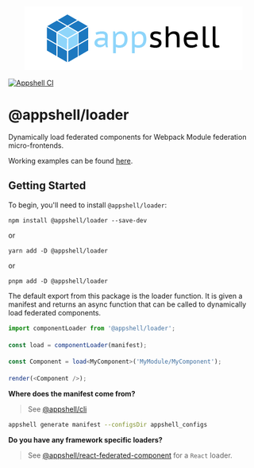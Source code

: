 <div align="center">
  <a href="https://github.com/navaris/appshell">
    <picture>
      <source media="(prefers-color-scheme: dark)" srcset="https://github.com/navaris/appshell/blob/main/assets/branding/appshell-logo-white_2x.png">
      <img alt="appshell" src="https://github.com/navaris/appshell/blob/main/assets/branding/appshell-logo_2x.png">
    </picture>
  </a>
</div>

[![Appshell CI](https://github.com/navaris/appshell/actions/workflows/pipeline.yml/badge.svg)](https://github.com/navaris/appshell/actions/workflows/pipeline.yml)

# @appshell/loader

Dynamically load federated components for Webpack Module federation micro-frontends.

Working examples can be found [here](https://github.com/navaris/appshell/tree/main/examples).

## Getting Started

To begin, you'll need to install `@appshell/loader`:

```console
npm install @appshell/loader --save-dev
```

or

```console
yarn add -D @appshell/loader
```

or

```console
pnpm add -D @appshell/loader
```

The default export from this package is the loader function. It is given a manifest and returns an async function that can be called to dynamically load federated components.

```ts
import componentLoader from '@appshell/loader';

const load = componentLoader(manifest);

const Component = load<MyComponent>('MyModule/MyComponent');

render(<Component />);
```

**Where does the manifest come from?**

> See [@appshell/cli](https://www.npmjs.com/package/@appshell/cli)

```bash
appshell generate manifest --configsDir appshell_configs
```

**Do you have any framework specific loaders?**

> See [@appshell/react-federated-component](https://www.npmjs.com/package/@appshell/react-federated-component) for a `React` loader.
